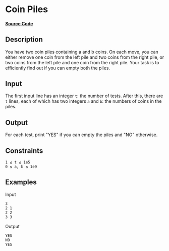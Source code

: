 # Coin Piles

#### [Source Code](https://github.com/beephsupreme/cses-rust/blob/master/src/solutions/coin_piles.rs)

## Description

You have two coin piles containing a and b coins. On each move, you can either remove one coin from the left pile and
two coins from the right pile, or two coins from the left pile and one coin from the right pile.
Your task is to efficiently find out if you can empty both the piles.

## Input

The first input line has an integer `t`: the number of tests.
After this, there are `t` lines, each of which has two integers `a` and `b`: the numbers of coins in the piles.

## Output

For each test, print "YES" if you can empty the piles and "NO" otherwise.

## Constraints

`1 ≤ t ≤ 1e5`  
`0 ≤ a, b ≤ 1e9`

## Examples

Input

```
3
2 1
2 2
3 3
```

Output

```
YES
NO
YES
```
